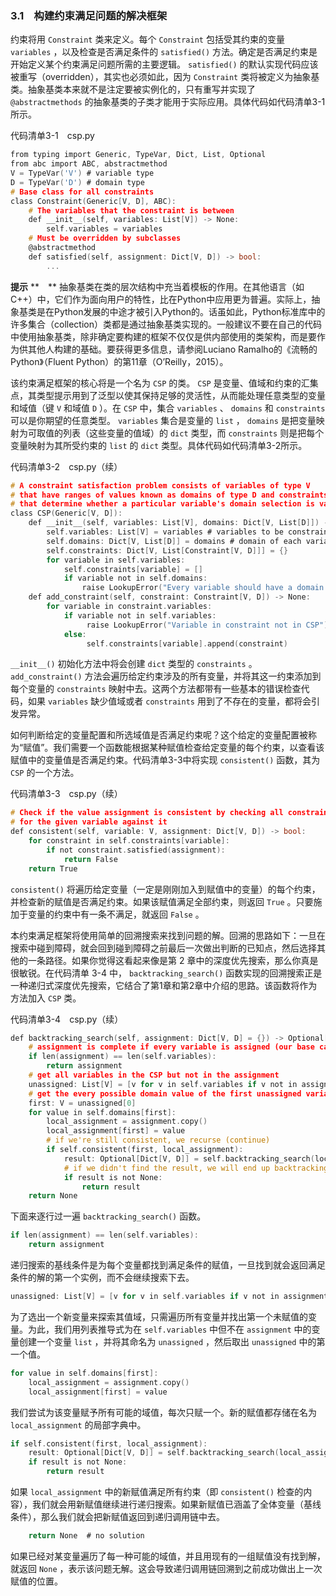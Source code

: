 ### 3.1　构建约束满足问题的解决框架

约束将用 `Constraint` 类来定义。每个 `Constraint` 包括受其约束的变量 `variables` ，以及检查是否满足条件的 `satisfied()` 方法。确定是否满足约束是开始定义某个约束满足问题所需的主要逻辑。 `satisfied()` 的默认实现代码应该被重写（overridden），其实也必须如此，因为 `Constraint` 类将被定义为抽象基类。抽象基类本来就不是注定要被实例化的，只有重写并实现了 `@abstractmethods` 的抽象基类的子类才能用于实际应用。具体代码如代码清单3-1所示。

代码清单3-1　csp.py

```c
from typing import Generic, TypeVar, Dict, List, Optional
from abc import ABC, abstractmethod
V = TypeVar('V') # variable type
D = TypeVar('D') # domain type
# Base class for all constraints
class Constraint(Generic[V, D], ABC):
    # The variables that the constraint is between
    def __init__(self, variables: List[V]) -> None:
        self.variables = variables
    # Must be overridden by subclasses
    @abstractmethod
    def satisfied(self, assignment: Dict[V, D]) -> bool:
        ...

```



**提示**  **　** 抽象基类在类的层次结构中充当着模板的作用。在其他语言（如C++）中，它们作为面向用户的特性，比在Python中应用更为普遍。实际上，抽象基类是在Python发展的中途才被引入Python的。话虽如此，Python标准库中的许多集合（collection）类都是通过抽象基类实现的。一般建议不要在自己的代码中使用抽象基类，除非确定要构建的框架不仅仅是供内部使用的类架构，而是要作为供其他人构建的基础。要获得更多信息，请参阅Luciano Ramalho的《流畅的Python》（Fluent Python）的第11章（O’Reilly，2015）。



该约束满足框架的核心将是一个名为 `CSP` 的类。 `CSP` 是变量、值域和约束的汇集点，其类型提示用到了泛型以使其保持足够的灵活性，从而能处理任意类型的变量和域值（键 `V` 和域值 `D` ）。在 `CSP` 中，集合 `variables` 、 `domains` 和 `constraints` 可以是你期望的任意类型。 `variables` 集合是变量的 `list` ， `domains` 是把变量映射为可取值的列表（这些变量的值域）的 `dict` 类型，而 `constraints` 则是把每个变量映射为其所受约束的 `list` 的 `dict` 类型。具体代码如代码清单3-2所示。

代码清单3-2　csp.py（续）

```c
# A constraint satisfaction problem consists of variables of type V
# that have ranges of values known as domains of type D and constraints
# that determine whether a particular variable's domain selection is valid
class CSP(Generic[V, D]):
    def __init__(self, variables: List[V], domains: Dict[V, List[D]]) -> None:
        self.variables: List[V] = variables # variables to be constrained
        self.domains: Dict[V, List[D]] = domains # domain of each variable
        self.constraints: Dict[V, List[Constraint[V, D]]] = {}
        for variable in self.variables:
            self.constraints[variable] = []
            if variable not in self.domains:
                raise LookupError("Every variable should have a domain assigned to it.")
    def add_constraint(self, constraint: Constraint[V, D]) -> None:
        for variable in constraint.variables:
            if variable not in self.variables:
                 raise LookupError("Variable in constraint not in CSP")
            else:
                 self.constraints[variable].append(constraint)

```

`__init__()` 初始化方法中将会创建 `dict` 类型的 `constraints` 。 `add_constraint()` 方法会遍历给定约束涉及的所有变量，并将其这一约束添加到每个变量的 `constraints` 映射中去。这两个方法都带有一些基本的错误检查代码，如果 `variables` 缺少值域或者 `constraints` 用到了不存在的变量，都将会引发异常。

如何判断给定的变量配置和所选域值是否满足约束呢？这个给定的变量配置被称为“赋值”。我们需要一个函数能根据某种赋值检查给定变量的每个约束，以查看该赋值中的变量值是否满足约束。代码清单3-3中将实现 `consistent()` 函数，其为 `CSP` 的一个方法。

代码清单3-3　csp.py（续）

```c
# Check if the value assignment is consistent by checking all constraints
# for the given variable against it
def consistent(self, variable: V, assignment: Dict[V, D]) -> bool:
    for constraint in self.constraints[variable]:
        if not constraint.satisfied(assignment):
            return False
    return True

```

`consistent()` 将遍历给定变量（一定是刚刚加入到赋值中的变量）的每个约束，并检查新的赋值是否满足约束。如果该赋值满足全部约束，则返回 `True` 。只要施加于变量的约束中有一条不满足，就返回 `False` 。

本约束满足框架将使用简单的回溯搜索来找到问题的解。回溯的思路如下：一旦在搜索中碰到障碍，就会回到碰到障碍之前最后一次做出判断的已知点，然后选择其他的一条路径。如果你觉得这看起来像是第 2 章中的深度优先搜索，那么你真是很敏锐。在代码清单 3-4 中， `backtracking_search()` 函数实现的回溯搜索正是一种递归式深度优先搜索，它结合了第1章和第2章中介绍的思路。该函数将作为方法加入 `CSP` 类。

代码清单3-4　csp.py（续）

```c
def backtracking_search(self, assignment: Dict[V, D] = {}) -> Optional[Dict[V, D]]:
    # assignment is complete if every variable is assigned (our base case)
    if len(assignment) == len(self.variables):
        return assignment
    # get all variables in the CSP but not in the assignment
    unassigned: List[V] = [v for v in self.variables if v not in assignment]
    # get the every possible domain value of the first unassigned variable
    first: V = unassigned[0]
    for value in self.domains[first]:
        local_assignment = assignment.copy()
        local_assignment[first] = value
        # if we're still consistent, we recurse (continue)
        if self.consistent(first, local_assignment):
            result: Optional[Dict[V, D]] = self.backtracking_search(local_assignment)
            # if we didn't find the result, we will end up backtracking
            if result is not None:
                return result
    return None

```

下面来逐行过一遍 `backtracking_search()` 函数。

```c
if len(assignment) == len(self.variables):
    return assignment

```

递归搜索的基线条件是为每个变量都找到满足条件的赋值，一旦找到就会返回满足条件的解的第一个实例，而不会继续搜索下去。

```c
unassigned: List[V] = [v for v in self.variables if v not in assignment] first: V = unassigned[0]
```

为了选出一个新变量来探索其值域，只需遍历所有变量并找出第一个未赋值的变量。为此，我们用列表推导式为在 `self.variables` 中但不在 `assignment` 中的变量创建一个变量 `list` ，并将其命名为 `unassigned` ，然后取出 `unassigned` 中的第一个值。

```c
for value in self.domains[first]:
    local_assignment = assignment.copy()
    local_assignment[first] = value 

```

我们尝试为该变量赋予所有可能的域值，每次只赋一个。新的赋值都存储在名为 `local_assignment` 的局部字典中。

```c
if self.consistent(first, local_assignment):
    result: Optional[Dict[V, D]] = self.backtracking_search(local_assignment)
    if result is not None:
        return result

```

如果 `local_assignment` 中的新赋值满足所有约束（即 `consistent()` 检查的内容），我们就会用新赋值继续进行递归搜索。如果新赋值已涵盖了全体变量（基线条件），那么我们就会把新赋值返回到递归调用链中去。

```c
    return None  # no solution

```

如果已经对某变量遍历了每一种可能的域值，并且用现有的一组赋值没有找到解，就返回 `None` ，表示该问题无解。这会导致递归调用链回溯到之前成功做出上一次赋值的位置。

